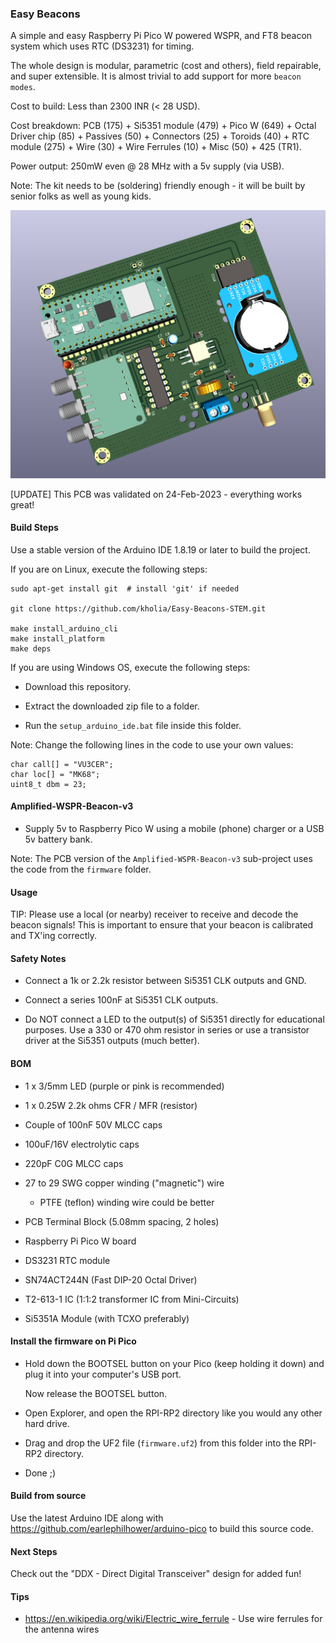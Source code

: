 ### Easy Beacons

A simple and easy Raspberry Pi Pico W powered WSPR, and FT8 beacon system which
uses RTC (DS3231) for timing.

The whole design is modular, parametric (cost and others), field repairable,
and super extensible. It is almost trivial to add support for more `beacon
modes`.

Cost to build: Less than 2300 INR (< 28 USD).

Cost breakdown: PCB (175) + Si5351 module (479) + Pico W (649) + Octal Driver
chip (85) + Passives (50) + Connectors (25) + Toroids (40) + RTC module (275) +
Wire (30) + Wire Ferrules (10) + Misc (50) + 425 (TR1).

Power output: 250mW even @ 28 MHz with a 5v supply (via USB).

Note: The kit needs to be (soldering) friendly enough - it will be built by
senior folks as well as young kids.

![PCB render](./Screenshot_2023-02-28_09-28-47.png)

[UPDATE] This PCB was validated on 24-Feb-2023 - everything works great!


#### Build Steps

Use a stable version of the Arduino IDE 1.8.19 or later to build the project.

If you are on Linux, execute the following steps:

```
sudo apt-get install git  # install 'git' if needed

git clone https://github.com/kholia/Easy-Beacons-STEM.git

make install_arduino_cli
make install_platform
make deps
```

If you are using Windows OS, execute the following steps:

- Download this repository.

- Extract the downloaded zip file to a folder.

- Run the `setup_arduino_ide.bat` file inside this folder.

Note: Change the following lines in the code to use your own values:

```
char call[] = "VU3CER";
char loc[] = "MK68";
uint8_t dbm = 23;
```

#### Amplified-WSPR-Beacon-v3

- Supply 5v to Raspberry Pico W using a mobile (phone) charger or a USB 5v
  battery bank.

Note: The PCB version of the `Amplified-WSPR-Beacon-v3` sub-project uses the
code from the `firmware` folder.


#### Usage

TIP: Please use a local (or nearby) receiver to receive and decode the beacon
signals! This is important to ensure that your beacon is calibrated and TX'ing
correctly.


#### Safety Notes

- Connect a 1k or 2.2k resistor between Si5351 CLK outputs and GND.

- Connect a series 100nF at Si5351 CLK outputs.

- Do NOT connect a LED to the output(s) of Si5351 directly for educational
  purposes. Use a 330 or 470 ohm resistor in series or use a transistor driver
  at the Si5351 outputs (much better).


#### BOM

- 1 x 3/5mm LED (purple or pink is recommended)

- 1 x 0.25W 2.2k ohms CFR / MFR (resistor)

- Couple of 100nF 50V MLCC caps

- 100uF/16V electrolytic caps

- 220pF C0G MLCC caps

- 27 to 29 SWG copper winding ("magnetic") wire

  - PTFE (teflon) winding wire could be better

- PCB Terminal Block (5.08mm spacing, 2 holes)

- Raspberry Pi Pico W board

- DS3231 RTC module

- SN74ACT244N (Fast DIP-20 Octal Driver)

- T2-613-1 IC (1:1:2 transformer IC from Mini-Circuits)

- Si5351A Module (with TCXO preferably)


#### Install the firmware on Pi Pico

- Hold down the BOOTSEL button on your Pico (keep holding it down) and plug it
  into your computer's USB port.

  Now release the BOOTSEL button.

- Open Explorer, and open the RPI-RP2 directory like you would any other hard
  drive.

- Drag and drop the UF2 file (`firmware.uf2`) from this folder into the RPI-RP2
  directory.

- Done ;)


#### Build from source

Use the latest Arduino IDE along with https://github.com/earlephilhower/arduino-pico
to build this source code.


#### Next Steps

Check out the "DDX - Direct Digital Transceiver" design for added fun!


#### Tips

- https://en.wikipedia.org/wiki/Electric_wire_ferrule - Use wire ferrules for the antenna wires

